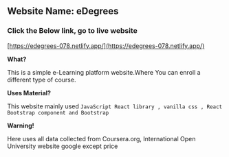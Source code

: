## Website Name: eDegrees

### Click the Below link, go to live website

[https://edegrees-078.netlify.app/](https://edegrees-078.netlify.app/)


**What?**

This is a simple e-Learning platform website.Where You can enroll a different type of course.


**Uses Material?**

This website mainly used `JavaScript React library , vanilla css , React Bootstrap component and Bootstrap`

**Warning!**

Here uses all data collected from Coursera.org, International Open University website google except price